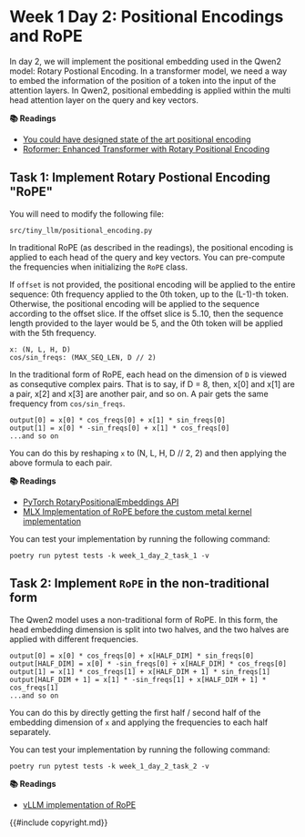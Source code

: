 # Week 1 Day 2: Positional Encodings and RoPE

In day 2, we will implement the positional embedding used in the Qwen2 model: Rotary Postional Encoding. In a transformer
model, we need a way to embed the information of the position of a token into the input of the attention layers. In Qwen2,
positional embedding is applied within the multi head attention layer on the query and key vectors.

**📚 Readings**

- [You could have designed state of the art positional encoding](https://huggingface.co/blog/designing-positional-encoding)
- [Roformer: Enhanced Transformer with Rotary Positional Encoding](https://arxiv.org/pdf/2104.09864)

## Task 1: Implement Rotary Postional Encoding "RoPE"

You will need to modify the following file:

```
src/tiny_llm/positional_encoding.py
```

In traditional RoPE (as described in the readings), the positional encoding is applied to each head of the query and key vectors.
You can pre-compute the frequencies when initializing the `RoPE` class.

If `offset` is not provided, the positional encoding will be applied to the entire sequence: 0th frequency applied to the
0th token, up to the (L-1)-th token. Otherwise, the positional encoding will be applied to the sequence according to the
offset slice. If the offset slice is 5..10, then the sequence length provided to the layer would be 5, and the 0th token
will be applied with the 5th frequency.

```
x: (N, L, H, D)
cos/sin_freqs: (MAX_SEQ_LEN, D // 2)
```

In the traditional form of RoPE, each head on the dimension of `D` is viewed as consequtive complex pairs. That is to
say, if D = 8, then, x[0] and x[1] are a pair, x[2] and x[3] are another pair, and so on. A pair gets the same frequency
from `cos/sin_freqs`.

```
output[0] = x[0] * cos_freqs[0] + x[1] * sin_freqs[0]
output[1] = x[0] * -sin_freqs[0] + x[1] * cos_freqs[0]
...and so on
```

You can do this by reshaping `x` to (N, L, H, D // 2, 2) and then applying the above formula to each pair.

**📚 Readings**

- [PyTorch RotaryPositionalEmbeddings API](https://pytorch.org/torchtune/stable/generated/torchtune.modules.RotaryPositionalEmbeddings.html)
- [MLX Implementation of RoPE before the custom metal kernel implementation](https://github.com/ml-explore/mlx/pull/676/files)

You can test your implementation by running the following command:

```
poetry run pytest tests -k week_1_day_2_task_1 -v
```

## Task 2: Implement `RoPE` in the non-traditional form

The Qwen2 model uses a non-traditional form of RoPE. In this form, the head embedding dimension is split into two halves,
and the two halves are applied with different frequencies.

```
output[0] = x[0] * cos_freqs[0] + x[HALF_DIM] * sin_freqs[0]
output[HALF_DIM] = x[0] * -sin_freqs[0] + x[HALF_DIM] * cos_freqs[0]
output[1] = x[1] * cos_freqs[1] + x[HALF_DIM + 1] * sin_freqs[1]
output[HALF_DIM + 1] = x[1] * -sin_freqs[1] + x[HALF_DIM + 1] * cos_freqs[1]
...and so on
```

You can do this by directly getting the first half / second half of the embedding dimension of `x` and applying the
frequencies to each half separately.

You can test your implementation by running the following command:

```
poetry run pytest tests -k week_1_day_2_task_2 -v
```

**📚 Readings**

- [vLLM implementation of RoPE](https://github.com/vllm-project/vllm/blob/main/vllm/model_executor/layers/rotary_embedding.py)

{{#include copyright.md}}
